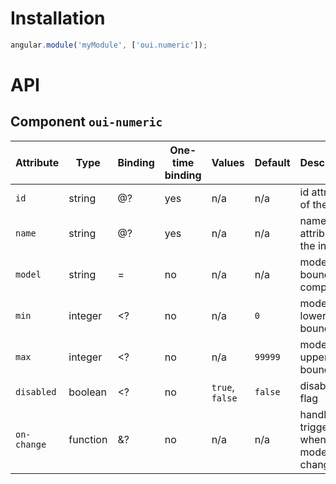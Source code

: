 # Installation

```js
angular.module('myModule', ['oui.numeric']);
```

# API

## Component `oui-numeric`

| Attribute     | Type      | Binding   | One-time binding  | Values            | Default   | Description
| ----          | ----      | ----      | ----              | ----              | ----      | ----
| `id`          | string    | @?        | yes               | n/a               | n/a       | id attribute of the input
| `name`        | string    | @?        | yes               | n/a               | n/a       | name attribute of the input
| `model`       | string    | =         | no                | n/a               | n/a       | model bound to component
| `min`         | integer   | <?        | no                | n/a               | `0`       | model lower bound
| `max`         | integer   | <?        | no                | n/a               | `99999`   | model upper bound
| `disabled`    | boolean   | <?        | no                | `true`, `false`   | `false`   | disabled flag
| `on-change`   | function  | &?        | no                | n/a               | n/a       | handler triggered when model changes
